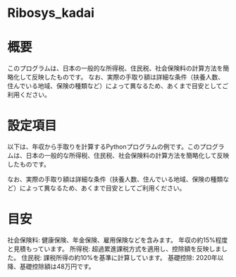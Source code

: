 # Ribosys_kadai
# 概要

このプログラムは、日本の一般的な所得税、住民税、社会保険料の計算方法を簡略化して反映したものです。
なお、実際の手取り額は詳細な条件（扶養人数、住んでいる地域、保険の種類など）によって異なるため、あくまで目安としてご利用ください。

# 設定項目

以下は、年収から手取りを計算するPythonプログラムの例です。このプログラムは、日本の一般的な所得税、住民税、社会保険料の計算方法を簡略化して反映したものです。

なお、実際の手取り額は詳細な条件（扶養人数、住んでいる地域、保険の種類など）によって異なるため、あくまで目安としてご利用ください。


# 目安

社会保険料: 健康保険、年金保険、雇用保険などを含みます。 年収の約15%程度と見積もっています。
所得税:     超過累進課税方式を適用し、控除額を反映しました。 
住民税:     課税所得の約10%を基準に計算しています。 
基礎控除:   2020年以降、基礎控除額は48万円です。
